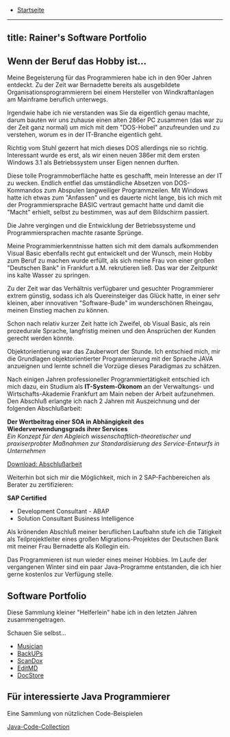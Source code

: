 * <a href="https://rainerlueers.github.io/sophies-yard-chronicle/">Startseite</a>
 
---
title: Rainer's Software Portfolio
---

## Wenn der Beruf das Hobby ist...

Meine Begeisterung für das Programmieren habe ich in den 90er Jahren entdeckt. Zu der Zeit 
war Bernadette bereits als ausgebildete Organisationsprogrammierern bei einem Hersteller 
von Windkraftanlagen am Mainframe beruflich unterwegs.  

Irgendwie habe ich nie verstanden was Sie da eigentlich genau machte, darum bauten wir uns
zuhause einen alten 286er PC zusammen (das war zu der Zeit ganz normal) um mich
mit dem "DOS-Hobel" anzufreunden und zu verstehen,
worum es in der IT-Branche eigentlich geht.  

Richtig vom Stuhl gezerrt hat mich dieses DOS allerdings nie so richtig. Interessant wurde es erst, 
als wir einen neuen 386er mit dem ersten Windows 3.1 als Betriebssystem unser Eigen nennen
durften.  

Diese tolle Programmoberfläche hatte es geschafft, mein Interesse an der IT zu wecken.
Endlich entfiel das umständliche Absetzen  von DOS-Kommandos zum Abspulen langweiliger
Programmzeilen. Mit Windows hatte ich etwas zum "Anfassen" und es dauerte nicht lange, bis ich
mich mit der Programmiersprache BASIC vertraut gemacht hatte und damit die "Macht" erhielt,
selbst zu bestimmen, was auf dem Bildschirm passiert.  

Die Jahre vergingen und die Entwicklung der Betriebssysteme und Programmiersprachen machte 
rasante Sprünge.  

Meine Programmierkenntnisse hatten sich mit dem damals aufkommenden Visual Basic 
ebenfalls recht gut entwickelt und der Wunsch, mein Hobby zum Beruf zu machen wurde erfüllt,
als sich meine Frau von einer großen "Deutschen Bank" in Frankfurt a.M. rekrutieren ließ.
Das war der Zeitpunkt ins kalte Wasser zu springen.  

Zu der Zeit war das Verhältnis verfügbarer und gesuchter Programmierer extrem günstig,
sodass ich als Quereinsteiger das Glück hatte, in einer sehr kleinen, aber innovativen
"Software-Bude" im wunderschönen Rheingau, meinen Einstieg machen zu können.

Schon nach relativ kurzer Zeit hatte ich Zweifel, ob Visual Basic, als rein prozedurale Sprache,
langfristig meinen und den Ansprüchen der Kunden gerecht werden könnte.  

Objektorientierung war das Zauberwort der Stunde. Ich entschied mich, mir die Grundlagen
objektorientierter Programmierung mit der Sprache JAVA anzueignen und lernte schnell
die Vorzüge dieses Paradigmas zu schätzen.

Nach einigen Jahren professioneller Programmiertätigkeit entschied ich mich dazu, ein Studium
als **IT-System-Ökonom** an der Verwaltungs- und Wirtschafts-Akademie Frankfurt am Main
neben der Arbeit aufzunehmen. Den Abschluß erlangte ich nach 2 Jahren
mit Auszeichnung und der folgenden Abschlußarbeit:  

**Der Wertbeitrag einer SOA in Abhängigkeit des Wiederverwendungsgrads ihrer Services**  
*Ein Konzept für den Abgleich wissenschaftlich-theoretischer und praxiserprobter 
Maßnahmen zur Standardisierung des Service-Entwurfs in Unternehmen*

<a href="https://www.grin.com/document/153589" target="_blank" rel="noopener noreferrer" >Download: Abschlußarbeit</a>

Weiterhin bot sich mir die Möglichkeit, mich in 2 SAP-Fachbereichen als Berater zu zertifizieren:

**SAP Certified**  
- Development Consultant - ABAP  
- Solution Consultant Business Intelligence 

Als krönenden Abschluß meiner beruflichen Laufbahn stufe ich die Tätigkeit als Teilprojektleiter
eines großen Migrations-Projektes der Deutschen Bank mit meiner Frau Bernadette als Kollegin ein.  

Das Programmieren ist nun wieder eines meiner Hobbies. Im Laufe der vergangenen Winter
sind ein paar Java-Programme entstanden, die ich hier gerne kostenlos zur Verfügung stelle.



## Software Portfolio

Diese Sammlung kleiner "Helferlein" habe ich in den letzten Jahren zusammengetragen.  

Schauen Sie selbst...

* <a href="https://rainerlueers.github.io/Musician/" target="_blank">Musician</a>
* <a href="https://rainerlueers.github.io/BackUPs/" target="_blank">BackUPs</a>
* <a href="https://rainerlueers.github.io/ScanDox/" target="_blank">ScanDox</a>
* <a href="https://rainerlueers.github.io/EditMD/" target="_blank">EditMD</a>
* <a href="https://rainerlueers.github.io/DocStore/" target="_blank">DocStore</a>

## Für interessierte Java Programmierer
Eine Sammlung von nützlichen Code-Beispielen  

<a href="https://rainerlueers.github.io/Java-Code-Collection/" target="_blank">Java-Code-Collection</a>




























